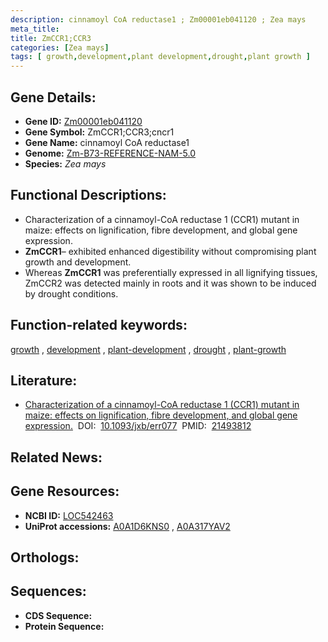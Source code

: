```yaml
---
description: cinnamoyl CoA reductase1 ; Zm00001eb041120 ; Zea mays
meta_title:
title: ZmCCR1;CCR3
categories: [Zea mays]
tags: [ growth,development,plant development,drought,plant growth ]
---
```


## Gene Details:
- **Gene ID:**	[Zm00001eb041120](https://www.maizegdb.org/gene_center/gene/Zm00001eb041120)
- **Gene Symbol:** ZmCCR1;CCR3;cncr1
- **Gene Name:** cinnamoyl CoA reductase1
- **Genome:** [Zm-B73-REFERENCE-NAM-5.0](https://www.maizegdb.org/genome/assembly/Zm-B73-REFERENCE-NAM-5.0)
- **Species:** *Zea mays*

## Functional Descriptions:
   - Characterization of a cinnamoyl-CoA reductase 1 (CCR1) mutant in maize: effects on lignification, fibre development, and global gene expression.
   - **ZmCCR1**– exhibited enhanced digestibility without compromising plant growth and development.
   - Whereas **ZmCCR1** was preferentially expressed in all lignifying tissues, ZmCCR2 was detected mainly in roots and it was shown to be induced by drought conditions.

## Function-related keywords:
[growth](/tags/growth/)&nbsp;,&nbsp;[development](/tags/development/)&nbsp;,&nbsp;[plant-development](/tags/plant-development/)&nbsp;,&nbsp;[drought](/tags/drought/)&nbsp;,&nbsp;[plant-growth](/tags/plant-growth/)

## Literature:
   - [Characterization of a cinnamoyl-CoA reductase 1 (CCR1) mutant in maize: effects on lignification, fibre development, and global gene expression.]( https://www.ncbi.nlm.nih.gov/pmc/articles/PMC3134344/)&nbsp;&nbsp;DOI:&nbsp;&nbsp;[10.1093/jxb/err077](https://www.ncbi.nlm.nih.gov/pmc/articles/PMC3134344/)&nbsp;&nbsp;PMID:&nbsp;&nbsp;[21493812](https://pubmed.ncbi.nlm.nih.gov/21493812/)

## Related News:

## Gene Resources:
- **NCBI ID:**  [LOC542463](https://www.ncbi.nlm.nih.gov/gene/?term=LOC542463)
- **UniProt accessions:** [A0A1D6KNS0](https://www.uniprot.org/uniprotkb/A0A1D6KNS0/entry)&nbsp;,&nbsp;[A0A317YAV2](https://www.uniprot.org/uniprotkb/A0A317YAV2/entry)

## Orthologs:

## Sequences:
- **CDS Sequence:**
- **Protein Sequence:**
